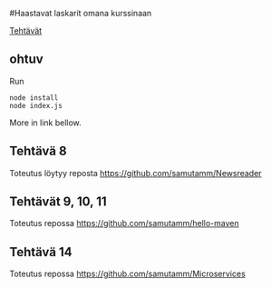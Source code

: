 #Haastavat laskarit omana kurssinaan

[Tehtävät](https://github.com/hy-ohtu/haastava-ohtu/wiki/Haastavaohtu)

## ohtuv

Run
```
node install
node index.js
```

More in link bellow.


## Tehtävä 8
Toteutus löytyy reposta
https://github.com/samutamm/Newsreader

## Tehtävät 9, 10, 11
Toteutus repossa 
https://github.com/samutamm/hello-maven

## Tehtävä 14
Toteutus repossa
https://github.com/samutamm/Microservices

